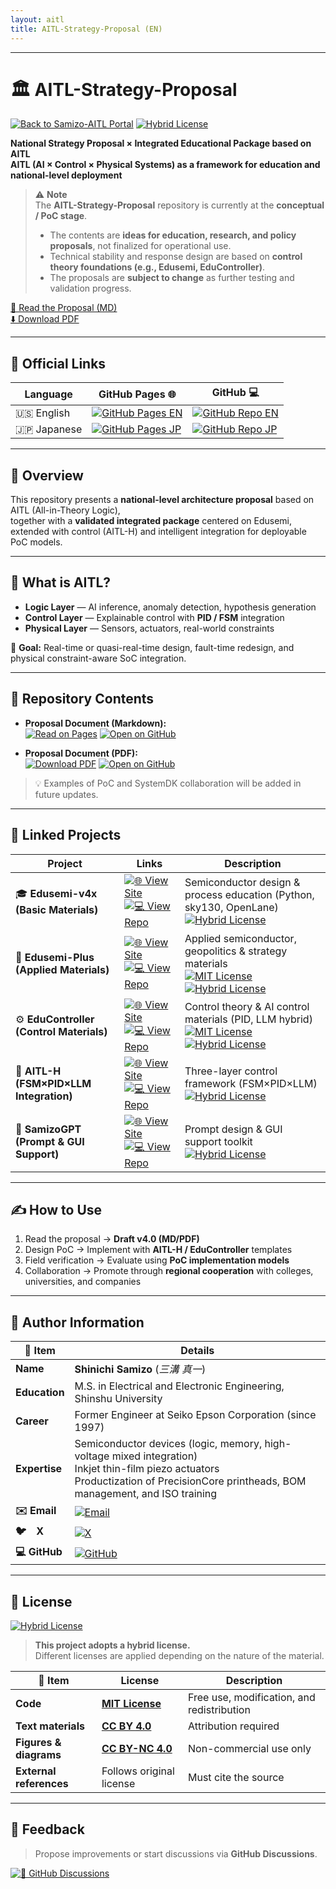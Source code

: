 ```yaml
---
layout: aitl
title: AITL-Strategy-Proposal (EN)
---
```


---

# 🏛️ AITL-Strategy-Proposal

[![Back to Samizo-AITL Portal](https://img.shields.io/badge/Back%20to-Samizo--AITL%20Portal-brightgreen)](https://samizo-aitl.github.io/)
[![Hybrid License](https://img.shields.io/badge/license-Hybrid-blueviolet)](#-license)  

**National Strategy Proposal × Integrated Educational Package based on AITL**  
**AITL (AI × Control × Physical Systems) as a framework for education and national-level deployment**

> ⚠️ **Note**  
> The **AITL-Strategy-Proposal** repository is currently at the **conceptual / PoC stage**.  
> - The contents are **ideas for education, research, and policy proposals**, not finalized for operational use.  
> - Technical stability and response design are based on **control theory foundations (e.g., Edusemi, EduController)**.  
> - The proposals are **subject to change** as further testing and validation progress.

[📄 Read the Proposal (MD)](https://samizo-aitl.github.io/AITL-Strategy-Proposal/en/AITL_Strategy_Proposal_Draft_v4_3_en.html)  
[⬇️ Download PDF](https://samizo-aitl.github.io/AITL-Strategy-Proposal/en/Figures/AITL_Strategy_Proposal_Draft_v4_3_en.pdf)

---

## 🔗 Official Links

| Language | GitHub Pages 🌐 | GitHub 💻 |
|----------|----------------|-----------|
| 🇺🇸 English | [![GitHub Pages EN](https://img.shields.io/badge/GitHub%20Pages-English-brightgreen?logo=github)](https://samizo-aitl.github.io/AITL-Strategy-Proposal/en/) | [![GitHub Repo EN](https://img.shields.io/badge/GitHub-English-blue?logo=github)](https://github.com/Samizo-AITL/AITL-Strategy-Proposal/tree/main/en) |
| 🇯🇵 Japanese | [![GitHub Pages JP](https://img.shields.io/badge/GitHub%20Pages-Japanese-brightgreen?logo=github)](https://samizo-aitl.github.io/AITL-Strategy-Proposal/) | [![GitHub Repo JP](https://img.shields.io/badge/GitHub-Japanese-blue?logo=github)](https://github.com/Samizo-AITL/AITL-Strategy-Proposal) |

---

## 🧭 Overview
This repository presents a **national-level architecture proposal** based on AITL (All-in-Theory Logic),  
together with a **validated integrated package** centered on Edusemi, extended with control (AITL-H) and intelligent integration for deployable PoC models.

---

## 🧠 What is AITL?
- **Logic Layer** — AI inference, anomaly detection, hypothesis generation  
- **Control Layer** — Explainable control with **PID / FSM** integration  
- **Physical Layer** — Sensors, actuators, real-world constraints

🎯 **Goal:** Real-time or quasi-real-time design, fault-time redesign, and physical constraint-aware SoC integration.

---

## 📂 Repository Contents

- **Proposal Document (Markdown):**  
  [![Read on Pages](https://img.shields.io/badge/Read-Pages-green?style=for-the-badge)](https://samizo-aitl.github.io/AITL-Strategy-Proposal/en/AITL_Strategy_Proposal_Draft_v4_3_en.html)
  [![Open on GitHub](https://img.shields.io/badge/Open-GitHub-blue?style=for-the-badge)](https://github.com/Samizo-AITL/AITL-Strategy-Proposal/blob/main/en/AITL_Strategy_Proposal_Draft_v4_3_en.md)

- **Proposal Document (PDF):**  
  [![Download PDF](https://img.shields.io/badge/Download-PDF-orange?style=for-the-badge)](https://samizo-aitl.github.io/AITL-Strategy-Proposal/en/Figures/AITL_Strategy_Proposal_Draft_v4_3_en.pdf)
  [![Open on GitHub](https://img.shields.io/badge/Open-GitHub-blue?style=for-the-badge)](https://github.com/Samizo-AITL/AITL-Strategy-Proposal/blob/main/en/Figures/AITL_Strategy_Proposal_Draft_v4_3_en.pdf)

> 💡 Examples of PoC and SystemDK collaboration will be added in future updates.

---

## 🔗 Linked Projects

| Project | Links | Description |
|---------|-------|-------------|
| 🎓 **Edusemi-v4x (Basic Materials)** | [![🌐 View Site](https://img.shields.io/badge/View-Site-brightgreen?logo=github)](https://samizo-aitl.github.io/Edusemi-v4x/) [![💻 View Repo](https://img.shields.io/badge/View-Repo-blue?logo=github)](https://github.com/Samizo-AITL/Edusemi-v4x) | Semiconductor design & process education (Python, sky130, OpenLane)<br>[![Hybrid License](https://img.shields.io/badge/license-Hybrid-blueviolet)](#-license) |
| 📘 **Edusemi-Plus (Applied Materials)** | [![🌐 View Site](https://img.shields.io/badge/View-Site-brightgreen?logo=github)](https://samizo-aitl.github.io/Edusemi-Plus/) [![💻 View Repo](https://img.shields.io/badge/View-Repo-blue?logo=github)](https://github.com/Samizo-AITL/Edusemi-Plus) | Applied semiconductor, geopolitics & strategy materials<br>[![MIT License](https://img.shields.io/badge/license-MIT-blue)](#-license) [![Hybrid License](https://img.shields.io/badge/partly-Hybrid-blueviolet)](#-license) |
| ⚙️ **EduController (Control Materials)** | [![🌐 View Site](https://img.shields.io/badge/View-Site-brightgreen?logo=github)](https://samizo-aitl.github.io/EduController/) [![💻 View Repo](https://img.shields.io/badge/View-Repo-blue?logo=github)](https://github.com/Samizo-AITL/EduController) | Control theory & AI control materials (PID, LLM hybrid)<br>[![MIT License](https://img.shields.io/badge/license-MIT-blue)](#-license) [![Hybrid License](https://img.shields.io/badge/partly-Hybrid-blueviolet)](#-license) |
| 🤖 **AITL-H (FSM×PID×LLM Integration)** | [![🌐 View Site](https://img.shields.io/badge/View-Site-brightgreen?logo=github)](https://samizo-aitl.github.io/AITL-H/) [![💻 View Repo](https://img.shields.io/badge/View-Repo-blue?logo=github)](https://github.com/Samizo-AITL/AITL-H) | Three-layer control framework (FSM×PID×LLM)<br>[![Hybrid License](https://img.shields.io/badge/license-Hybrid-blueviolet)](#-license) |
| 🧠 **SamizoGPT (Prompt & GUI Support)** | [![🌐 View Site](https://img.shields.io/badge/View-Site-brightgreen?logo=github)](https://samizo-aitl.github.io/SamizoGPT/) [![💻 View Repo](https://img.shields.io/badge/View-Repo-blue?logo=github)](https://github.com/Samizo-AITL/SamizoGPT) | Prompt design & GUI support toolkit<br>[![Hybrid License](https://img.shields.io/badge/license-Hybrid-blueviolet)](#-license) |

---

## ✍️ How to Use
1. Read the proposal → **Draft v4.0 (MD/PDF)**  
2. Design PoC → Implement with **AITL-H / EduController** templates  
3. Field verification → Evaluate using **PoC implementation models**  
4. Collaboration → Promote through **regional cooperation** with colleges, universities, and companies

---

## 👤 Author Information

| **📌 Item** | **Details** |
|-------------|-------------|
| **Name** | **Shinichi Samizo** (*三溝 真一*) |
| **Education** | M.S. in Electrical and Electronic Engineering, Shinshu University |
| **Career** | Former Engineer at Seiko Epson Corporation (since 1997) |
| **Expertise** | Semiconductor devices (logic, memory, high-voltage mixed integration)<br>Inkjet thin-film piezo actuators<br>Productization of PrecisionCore printheads, BOM management, and ISO training |
| **✉️ Email** | [![Email](https://img.shields.io/badge/Email-shin3t72%40gmail.com-red?style=for-the-badge&logo=gmail)](mailto:shin3t72@gmail.com) |
| **🐦　X** | [![X](https://img.shields.io/badge/X-@shin3t72-black?style=for-the-badge&logo=x)](https://x.com/shin3t72) |
| **💻 GitHub** | [![GitHub](https://img.shields.io/badge/GitHub-Samizo--AITL-blue?style=for-the-badge&logo=github)](https://github.com/Samizo-AITL) |

---

## 📄 License

[![Hybrid License](https://img.shields.io/badge/license-Hybrid-blueviolet)](#-license)  

> **This project adopts a hybrid license.**  
> Different licenses are applied depending on the nature of the material.

| **📌 Item** | **License** | **Description** |
|-------------|-------------|-----------------|
| **Code** | **[MIT License](https://opensource.org/licenses/MIT)** | Free use, modification, and redistribution |
| **Text materials** | **[CC BY 4.0](https://creativecommons.org/licenses/by/4.0/)** | Attribution required |
| **Figures & diagrams** | **[CC BY-NC 4.0](https://creativecommons.org/licenses/by-nc/4.0/)** | Non-commercial use only |
| **External references** | Follows original license | Must cite the source |

---

## 💬 Feedback

> Propose improvements or start discussions via **GitHub Discussions**.

[![💬 GitHub Discussions](https://img.shields.io/badge/💬%20GitHub-Discussions-brightgreen?logo=github)](https://github.com/Samizo-AITL/AITL-Strategy-Proposal/discussions)

